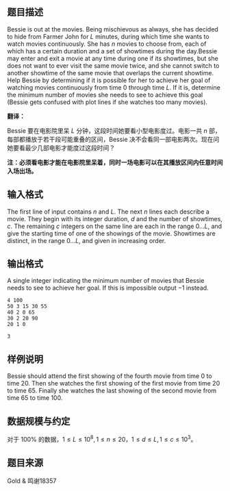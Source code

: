 ## 题目描述

Bessie is out at the movies. Being mischievous as always, she has decided to hide from Farmer John for $L$ minutes, during which time she wants to watch movies continuously. She has $n$ movies to choose from, each of which has a certain duration and a set of showtimes during the day.Bessie may enter and exit a movie at any time during one if its showtimes, but she does not want to ever visit the same movie twice, and she cannot switch to another showtime of the same movie that overlaps the current showtime. Help Bessie by determining if it is possible for her to achieve her goal of watching movies continuously from time $0$ through time $L$. If it is, determine the minimum number of movies she needs to see to achieve this goal (Bessie gets confused with plot lines if she watches too many movies).

**翻译：**

Bessie 要在电影院里呆 $L$ 分钟，这段时间她要看小型电影度过。电影一共 $n$ 部，每部都播放于若干段可能重叠的区间，Bessie 决不会看同一部电影两次。现在问她要看最少几部电影才能度过这段时间？ 

**注：必须看电影才能在电影院里呆着，同时一场电影可以在其播放区间内任意时间入场出场。**

## 输入格式

The first line of input contains $n$ and $L$. The next $n$ lines each describe a movie. They begin with its integer duration, $d$ and the number of showtimes, $c$. The remaining $c$ integers on the same line are each in the range $0...L$, and give the starting time of one of the showings of the movie. Showtimes are distinct, in the range $0...L$, and given in increasing order.

## 输出格式

A single integer indicating the minimum number of movies that Bessie needs to see to achieve her goal. If this is impossible output $-1$ instead.

```input1
4 100
50 3 15 30 55
40 2 0 65
30 2 20 90
20 1 0
```

```output1
3
```

## 样例说明

Bessie should attend the first showing of the fourth movie from time $0$ to time $20$. Then she watches the first showing of the first movie from time $20$ to time $65$. Finally she watches the last showing of the second movie from time $65$ to time $100$.

## 数据规模与约定

对于 $100\%$ 的数据，$1 \le L \le 10^8,1\le n \le 20$，$1\le d \le L,1\le c \le 10^3$。

## 题目来源

Gold & 鸣谢18357